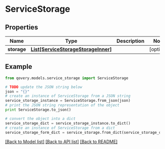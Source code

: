 # ServiceStorage


## Properties
Name | Type | Description | Notes
------------ | ------------- | ------------- | -------------
**storage** | [**List[ServiceStorageStorageInner]**](ServiceStorageStorageInner.md) |  | [optional] 

## Example

```python
from qovery.models.service_storage import ServiceStorage

# TODO update the JSON string below
json = "{}"
# create an instance of ServiceStorage from a JSON string
service_storage_instance = ServiceStorage.from_json(json)
# print the JSON string representation of the object
print ServiceStorage.to_json()

# convert the object into a dict
service_storage_dict = service_storage_instance.to_dict()
# create an instance of ServiceStorage from a dict
service_storage_form_dict = service_storage.from_dict(service_storage_dict)
```
[[Back to Model list]](../README.md#documentation-for-models) [[Back to API list]](../README.md#documentation-for-api-endpoints) [[Back to README]](../README.md)


